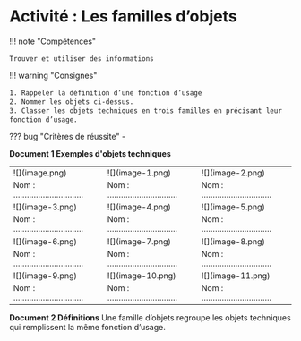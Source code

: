 # Activité : Les familles d’objets

!!! note "Compétences"

    Trouver et utiliser des informations 

!!! warning "Consignes"

    1. Rappeler la définition d’une fonction d’usage
    2. Nommer les objets ci-dessus.
    3. Classer les objets techniques en trois familles en précisant leur fonction d’usage. 
    
??? bug "Critères de réussite"
    - 


**Document 1 Exemples d'objets techniques**


<table markdown>
<tbody markdown>
  <tr>
    <td markdown> ![](image.png) </td>
    <td markdown> ![](image-1.png)	</td>
    <td markdown> 	![](image-2.png)			</td>
  </td>

  <tr>
    <td> 			Nom : …………………………. 		</td>
    <td> 			Nom : …………………………. 		</td>
    <td> 			Nom : …………………………. 		</td>
  </tr>
  <tr>
    <td markdown> 		![](image-3.png)	</td>
    <td markdown> 	![](image-4.png)		</td>
    <td markdown> 	![](image-5.png)		</td>
  </tr>
  <tr>
    <td> 			Nom : …………………………. 		</td>
    <td> 			Nom : …………………………. 		</td>
    <td> 			Nom : …………………………. 		</td>
  </tr>
  <tr>
    <td markdown> 		![](image-6.png)	</td>
    <td markdown> 	![](image-7.png)		</td>
    <td markdown> 	![](image-8.png)		</td>
  </tr>
  <tr>
    <td> 			Nom : …………………………. 		</td>
    <td> 			Nom : …………………………. 		</td>
    <td> 			Nom : …………………………. 		</td>
  </tr>
  <tr>
    <td markdown> 		![](image-9.png)	</td>
    <td markdown> 	![](image-10.png)		</td>
    <td markdown> 	![](image-11.png)		</td>
  </tr>
  <tr>
    <td> 			Nom : …………………………. 		</td>
    <td> 			Nom : …………………………. 		</td>
    <td> 			Nom : …………………………. 		</td>
  </tr>
</tbody>
</table>


**Document 2 Définitions**
Une famille d’objets regroupe les objets techniques qui remplissent la même fonction d’usage.


